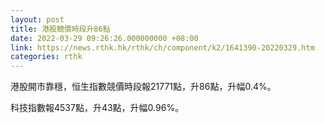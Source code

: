 ```yaml
---
layout: post
title: 港股競價時段升86點
date: 2022-03-29 09:26:26.000000000 +08:00
link: https://news.rthk.hk/rthk/ch/component/k2/1641390-20220329.htm
categories: rthk
---
```


港股開市靠穩，恒生指數競價時段報21771點，升86點，升幅0.4%。

科技指數報4537點，升43點，升幅0.96%。
